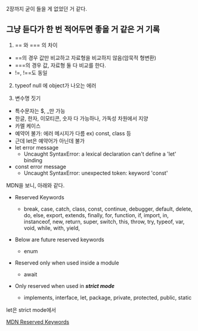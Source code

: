 <!-- ## 세미콜론, 주석, 들여쓰기

1. 세미콜론
   하나의 명령이 끝날 때 붙여도 되고 안붙여도 되지만 붙이는 습관 추천
   여러 명령문을 작성할 때 안 넣으면 unexpected identifier 에러 발생하기도 함

2. 주석
   사람을 위해 작성함, 어려운 코드를 이해하기 위한 가이드
   혹은 사용하지 않는 코드도 주석 처리
   // 사용

3. 들여쓰기
   코드 가독성을 위해 사용 -->

2장까지 굳이 들을 게 없었던 거 같다.

## 그냥 듣다가 한 번 적어두면 좋을 거 같은 거 기록

1. == 와 === 의 차이

- ==의 경우 값만 비교하고 자료형을 비교하지 않음(암묵적 형변환)
- ===의 경우 값, 자료형 둘 다 비교를 한다.
- !=, !==도 동일

2. typeof null 에 object가 나오는 에러

3. 변수명 짓기

- 특수문자는 $, \_만 가능
- 한글, 한자, 이모티콘, 숫자 다 가능하나, 가독성 차원에서 지양
- 카멜 케이스
- 예약어 불가: 에러 메시지가 다름 ex) const, class 등
- 근데 let은 예약어가 아닌데 불가
- let error message
  - Uncaught SyntaxError: a lexical declaration can't define a 'let' binding
- const error message
  - Uncaught SyntaxError: unexpected token: keyword 'const'

MDN을 보니, 아래와 같다.

- Reserved Keywords

  - break, case, catch, class, const, continue, debugger, default, delete, do, else, export, extends, finally, for, function, if, import, in, instanceof, new, return, super, switch, this, throw, try, typeof, var, void, while, with, yield,

- Below are future reserved keywords
  - enum
- Reserved only when used inside a module

  - await

- Only reserved when used in **_strict mode_**
  - implements, interface, let, package, private, protected, public, static

let은 strict mode에서

[MDN Reserved Keywords](https://developer.mozilla.org/en-US/docs/Web/JavaScript/Reference/Lexical_grammar)
